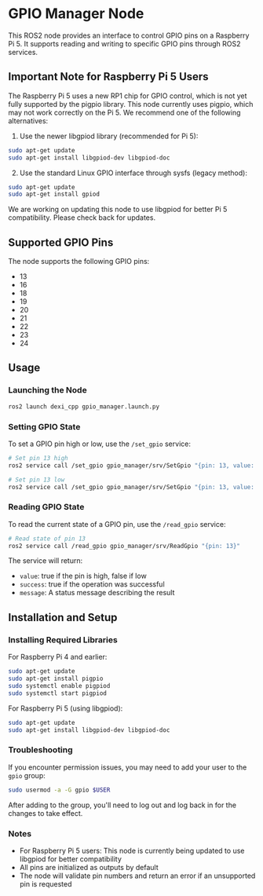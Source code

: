 # GPIO Manager Node

This ROS2 node provides an interface to control GPIO pins on a Raspberry Pi 5. It supports reading and writing to specific GPIO pins through ROS2 services.

## Important Note for Raspberry Pi 5 Users

The Raspberry Pi 5 uses a new RP1 chip for GPIO control, which is not yet fully supported by the pigpio library. This node currently uses pigpio, which may not work correctly on the Pi 5. We recommend one of the following alternatives:

1. Use the newer libgpiod library (recommended for Pi 5):
```bash
sudo apt-get update
sudo apt-get install libgpiod-dev libgpiod-doc
```

2. Use the standard Linux GPIO interface through sysfs (legacy method):
```bash
sudo apt-get update
sudo apt-get install gpiod
```

We are working on updating this node to use libgpiod for better Pi 5 compatibility. Please check back for updates.

## Supported GPIO Pins

The node supports the following GPIO pins:
- 13
- 16
- 18
- 19
- 20
- 21
- 22
- 23
- 24

## Usage

### Launching the Node

```bash
ros2 launch dexi_cpp gpio_manager.launch.py
```

### Setting GPIO State

To set a GPIO pin high or low, use the `/set_gpio` service:

```bash
# Set pin 13 high
ros2 service call /set_gpio gpio_manager/srv/SetGpio "{pin: 13, value: true}"

# Set pin 13 low
ros2 service call /set_gpio gpio_manager/srv/SetGpio "{pin: 13, value: false}"
```

### Reading GPIO State

To read the current state of a GPIO pin, use the `/read_gpio` service:

```bash
# Read state of pin 13
ros2 service call /read_gpio gpio_manager/srv/ReadGpio "{pin: 13}"
```

The service will return:
- `value`: true if the pin is high, false if low
- `success`: true if the operation was successful
- `message`: A status message describing the result

## Installation and Setup

### Installing Required Libraries

For Raspberry Pi 4 and earlier:
```bash
sudo apt-get update
sudo apt-get install pigpio
sudo systemctl enable pigpiod
sudo systemctl start pigpiod
```

For Raspberry Pi 5 (using libgpiod):
```bash
sudo apt-get update
sudo apt-get install libgpiod-dev libgpiod-doc
```

### Troubleshooting

If you encounter permission issues, you may need to add your user to the `gpio` group:
```bash
sudo usermod -a -G gpio $USER
```

After adding to the group, you'll need to log out and log back in for the changes to take effect.

### Notes

- For Raspberry Pi 5 users: This node is currently being updated to use libgpiod for better compatibility
- All pins are initialized as outputs by default
- The node will validate pin numbers and return an error if an unsupported pin is requested 